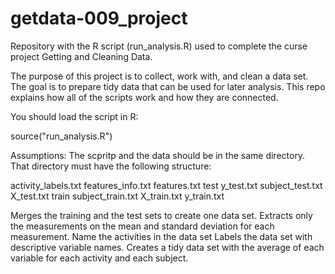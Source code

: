 getdata-009_project
===================

Repository with the R script (run_analysis.R) used to complete the curse project Getting and Cleaning Data.

The purpose of this project is to collect, work with, and clean a data set. The goal is to prepare tidy data that can be used for later analysis. This repo explains how all of the scripts work and how they are connected.  

You should load the script in R:

source("run_analysis.R")

Assumptions: The scpritp and the data should be in the same directory. That directory must have the following structure:

activity_labels.txt
features_info.txt
features.txt
test
  y_test.txt
  subject_test.txt
  X_test.txt
train
  subject_train.txt
  X_train.txt
  y_train.txt

Merges the training and the test sets to create one data set.
Extracts only the measurements on the mean and standard deviation for each measurement. 
Name the activities in the data set
Labels the data set with descriptive variable names. 
Creates a tidy data set with the average of each variable for each activity and each subject.

